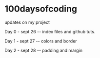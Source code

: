 # 100daysofcoding
updates on my project

Day 0 - sept 26 -- index files and github tuts.

Day 1 - sept 27 -- colors and border

Day 2 - sept 28 -- padding and margin

